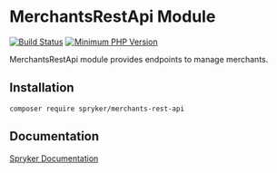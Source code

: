 # MerchantsRestApi Module
[![Build Status](https://travis-ci.org/spryker/merchants-rest-api.svg)](https://travis-ci.org/spryker/merchants-rest-api)
[![Minimum PHP Version](https://img.shields.io/badge/php-%3E%3D%207.2-8892BF.svg)](https://php.net/)

MerchantsRestApi module provides endpoints to manage merchants.

## Installation

```
composer require spryker/merchants-rest-api
```

## Documentation

[Spryker Documentation](https://academy.spryker.com/developing_with_spryker/module_guide/modules.html)
